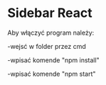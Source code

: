 # Sidebar React 

Aby włączyć program należy: 

-wejsć w folder przez cmd 

-wpisać komende "npm install" 

-wpisać komende "npm start"

